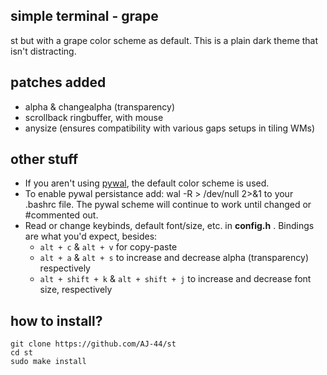## simple terminal - grape
st but with a grape color scheme as default. This is a plain dark theme that isn't distracting.

## patches added
* alpha & changealpha (transparency)
* scrollback ringbuffer, with mouse
* anysize (ensures compatibility with various gaps setups in tiling WMs)

## other stuff
* If you aren't using [pywal](https://github.com/dylanaraps/pywal), the default color scheme is used.
* To enable pywal persistance add: wal -R > /dev/null 2>&1 to your .bashrc file. The pywal scheme will continue to work until changed or #commented out.
* Read or change keybinds, default font/size, etc. in **config.h** . Bindings are what you'd expect, besides:
  - ```alt + c``` & ```alt + v``` for copy-paste
  - ```alt + a``` & ```alt + s``` to increase and decrease alpha (transparency) respectively
  - ```alt + shift + k``` & ```alt + shift + j``` to increase and decrease font size, respectively

## how to install?
```
git clone https://github.com/AJ-44/st
cd st
sudo make install
```
